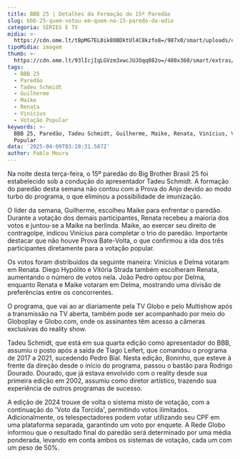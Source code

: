 ```yaml
---
title: BBB 25 | Detalhes da Formação do 15º Paredão
slug: bbb-25-quem-votou-em-quem-no-15-paredo-da-edio
categoria: SÉRIES E TV
midia: >-
  https://cdn.ome.lt/tBpMG7EL0ik8OBDktUl4C8kzfo8=/987x0/smart/uploads/conteudo/fotos/bbb25-quem-votou-quem-15-paredao.jpg
tipoMidia: imagem
thumb: >-
  https://cdn.ome.lt/93lIcjIqLGVzm3xwcJUJOqq082o=/480x360/smart/extras/conteudos/bbb25-quem-votou-quem-15-paredao-peq.jpg
tags:
  - BBB 25
  - Paredão
  - Tadeu Schmidt
  - Guilherme
  - Maike
  - Renata
  - Vinícius
  - Votação Popular
keywords: >-
  BBB 25, Paredão, Tadeu Schmidt, Guilherme, Maike, Renata, Vinícius, Votação
  Popular
data: '2025-04-09T03:28:31.587Z'
author: Pablo Moura
---
```


Na noite desta terça-feira, o 15º paredão do Big Brother Brasil 25 foi estabelecido sob a condução do apresentador Tadeu Schmidt. A formação do paredão desta semana não contou com a Prova do Anjo devido ao modo turbo do programa, o que eliminou a possibilidade de imunização.

O líder da semana, Guilherme, escolheu Maike para enfrentar o paredão. Durante a votação dos demais participantes, Renata recebeu a maioria dos votos e juntou-se a Maike na berlinda. Maike, ao exercer seu direito de contragolpe, indicou Vinícius para completar o trio do paredão. Importante destacar que não houve Prova Bate-Volta, o que confirmou a ida dos três participantes diretamente para a votação popular.

Os votos foram distribuídos da seguinte maneira: Vinícius e Delma votaram em Renata. Diego Hypólito e Vitória Strada também escolheram Renata, aumentando o número de votos nela. João Pedro optou por Delma, enquanto Renata e Maike votaram em Delma, mostrando uma divisão de preferências entre os concorrentes.

O programa, que vai ao ar diariamente pela TV Globo e pelo Multishow após a transmissão na TV aberta, também pode ser acompanhado por meio do Globoplay e Globo.com, onde os assinantes têm acesso a câmeras exclusivas do reality show.

Tadeu Schmidt, que está em sua quarta edição como apresentador do BBB, assumiu o posto após a saída de Tiago Leifert, que comandou o programa de 2017 a 2021, sucedendo Pedro Bial. Nesta edição, Boninho, que esteve à frente da direção desde o início do programa, passou o bastão para Rodrigo Dourado. Dourado, que já estava envolvido com o reality desde sua primeira edição em 2002, assumiu como diretor artístico, trazendo sua experiência de outros programas de sucesso.

A edição de 2024 trouxe de volta o sistema misto de votação, com a continuação do 'Voto da Torcida', permitindo votos ilimitados. Adicionalmente, os telespectadores podem votar utilizando seu CPF em uma plataforma separada, garantindo um voto por enquete. A Rede Globo informou que o resultado final do paredão será determinado por uma média ponderada, levando em conta ambos os sistemas de votação, cada um com um peso de 50%.
